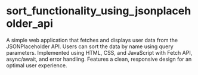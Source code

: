# sort_functionality_using_jsonplaceholder_api
A simple web application that fetches and displays user data from the JSONPlaceholder API. Users can sort the data by name using query parameters. Implemented using HTML, CSS, and JavaScript with Fetch API, async/await, and error handling. Features a clean, responsive design for an optimal user experience.
